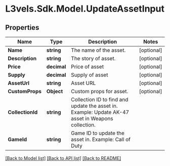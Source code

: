 # L3vels.Sdk.Model.UpdateAssetInput

## Properties

Name | Type | Description | Notes
------------ | ------------- | ------------- | -------------
**Name** | **string** | The name of the asset. | [optional] 
**Description** | **string** | The story of asset. | [optional] 
**Price** | **decimal** | Price of asset | [optional] 
**Supply** | **decimal** | Supply of asset | [optional] 
**AssetUrl** | **string** | Asset URL | [optional] 
**CustomProps** | **Object** | Custom props for asset. | [optional] 
**CollectionId** | **string** | Collection ID to find and update the asset in. Example: Update AK-47 asset in Weapons collection. | 
**GameId** | **string** | Game ID to update the asset in. Example: Call of Duty | 

[[Back to Model list]](../README.md#documentation-for-models) [[Back to API list]](../README.md#documentation-for-api-endpoints) [[Back to README]](../README.md)

